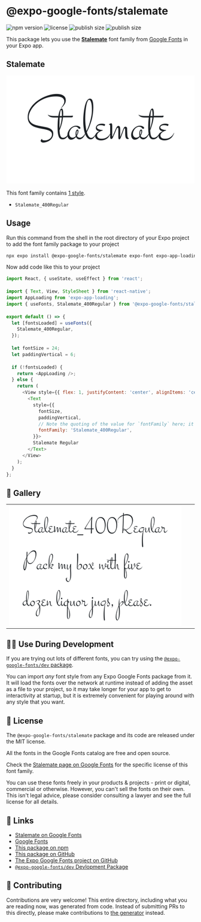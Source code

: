 # @expo-google-fonts/stalemate

![npm version](https://flat.badgen.net/npm/v/@expo-google-fonts/stalemate)
![license](https://flat.badgen.net/github/license/expo/google-fonts)
![publish size](https://flat.badgen.net/packagephobia/install/@expo-google-fonts/stalemate)
![publish size](https://flat.badgen.net/packagephobia/publish/@expo-google-fonts/stalemate)

This package lets you use the [**Stalemate**](https://fonts.google.com/specimen/Stalemate) font family from [Google Fonts](https://fonts.google.com/) in your Expo app.

## Stalemate

![Stalemate](./font-family.png)

This font family contains [1 style](#-gallery).

- `Stalemate_400Regular`

## Usage

Run this command from the shell in the root directory of your Expo project to add the font family package to your project
```sh
npx expo install @expo-google-fonts/stalemate expo-font expo-app-loading
```

Now add code like this to your project
```js
import React, { useState, useEffect } from 'react';

import { Text, View, StyleSheet } from 'react-native';
import AppLoading from 'expo-app-loading';
import { useFonts, Stalemate_400Regular } from '@expo-google-fonts/stalemate';

export default () => {
  let [fontsLoaded] = useFonts({
    Stalemate_400Regular,
  });

  let fontSize = 24;
  let paddingVertical = 6;

  if (!fontsLoaded) {
    return <AppLoading />;
  } else {
    return (
      <View style={{ flex: 1, justifyContent: 'center', alignItems: 'center' }}>
        <Text
          style={{
            fontSize,
            paddingVertical,
            // Note the quoting of the value for `fontFamily` here; it expects a string!
            fontFamily: 'Stalemate_400Regular',
          }}>
          Stalemate Regular
        </Text>
      </View>
    );
  }
};

```

## 🔡 Gallery


||||
|-|-|-|
|![Stalemate_400Regular](./Stalemate_400Regular.ttf.png)||||


## 👩‍💻 Use During Development

If you are trying out lots of different fonts, you can try using the [`@expo-google-fonts/dev` package](https://github.com/expo/google-fonts/tree/master/font-packages/dev#readme).

You can import *any* font style from any Expo Google Fonts package from it. It will load the fonts
over the network at runtime instead of adding the asset as a file to your project, so it may take longer
for your app to get to interactivity at startup, but it is extremely convenient
for playing around with any style that you want.

## 📖 License

The `@expo-google-fonts/stalemate` package and its code are released under the MIT license.

All the fonts in the Google Fonts catalog are free and open source.

Check the [Stalemate page on Google Fonts](https://fonts.google.com/specimen/Stalemate) for the specific license of this font family.

You can use these fonts freely in your products & projects - print or digital, commercial or otherwise. However, you can't sell the fonts on their own. This isn't legal advice, please consider consulting a lawyer and see the full license for all details.

## 🔗 Links

- [Stalemate on Google Fonts](https://fonts.google.com/specimen/Stalemate)
- [Google Fonts](https://fonts.google.com/)
- [This package on npm](https://www.npmjs.com/package/@expo-google-fonts/stalemate)
- [This package on GitHub](https://github.com/expo/google-fonts/tree/master/font-packages/stalemate)
- [The Expo Google Fonts project on GitHub](https://github.com/expo/google-fonts)
- [`@expo-google-fonts/dev` Devlopment Package](https://github.com/expo/google-fonts/tree/master/font-packages/dev)

## 🤝 Contributing

Contributions are very welcome! This entire directory, including what you are reading now, was generated from code. Instead of submitting PRs to this directly, please make contributions to [the generator](https://github.com/expo/google-fonts/tree/master/packages/generator) instead.
